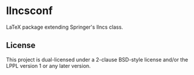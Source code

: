 # llncsconf
LaTeX package extending Springer's llncs class.

## License
This project is dual-licensed under a 2-clause BSD-style license and/or 
the LPPL version 1 or any later version. 

